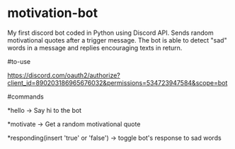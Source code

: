 # motivation-bot
My first discord bot coded in Python using Discord API. Sends random motivational quotes after a trigger message.
The bot is able to detect "sad" words in a message and replies encouraging texts in return.

#to-use

https://discord.com/oauth2/authorize?client_id=890203186965676032&permissions=534723947584&scope=bot

#commands

*hello -> Say hi to the bot

*motivate -> Get a random motivational quote

*responding<space>(insert 'true' or 'false') -> toggle bot's response to sad words
